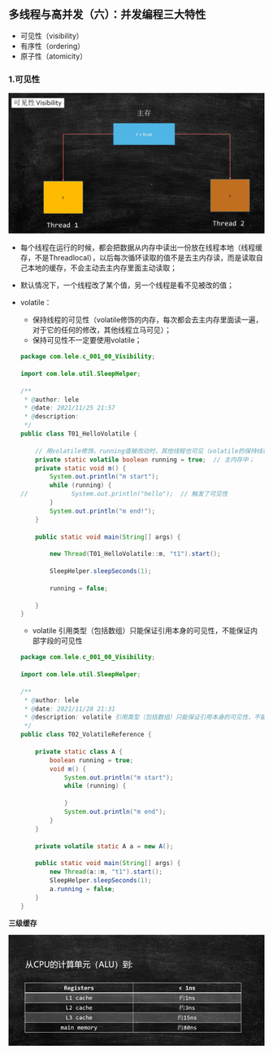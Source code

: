 ## 多线程与高并发（六）：并发编程三大特性

- 可见性（visibility）
- 有序性（ordering）
- 原子性（atomicity）

### 1.可见性

  ![多线程与高并发（六）：可见性_1.png](./pics/多线程与高并发（六）：可见性_1.png)

- 每个线程在运行的时候，都会把数据从内存中读出一份放在线程本地（线程缓存，不是Threadlocal），以后每次循环读取的值不是去主内存读，而是读取自己本地的缓存，不会主动去主内存里面主动读取；
- 默认情况下，一个线程改了某个值，另一个线程是看不见被改的值；
- volatile：
  - 保持线程的可见性（volatile修饰的内存，每次都会去主内存里面读一遍，对于它的任何的修改，其他线程立马可见）；
  - 保持可见性不一定要使用volatile；

  ```java
  package com.lele.c_001_00_Visibility;

  import com.lele.util.SleepHelper;

  /**
   * @author: lele
   * @date: 2021/11/25 21:57
   * @description:
   */
  public class T01_HelloVolatile {

      // 用volatile修饰，running值被改动时，其他线程也可见（volatile的保持线程的可见性）
      private static volatile boolean running = true;  // 主内存中；
      private static void m() {
          System.out.println("m start");
          while (running) {
  //            System.out.println("hello");  // 触发了可见性
          }
          System.out.println("m end!");
      }

      public static void main(String[] args) {

          new Thread(T01_HelloVolatile::m, "t1").start();

          SleepHelper.sleepSeconds(1);

          running = false;

      }
  }
  ```

  - volatile 引用类型（包括数组）只能保证引用本身的可见性，不能保证内部字段的可见性

  ```java
  package com.lele.c_001_00_Visibility;

  import com.lele.util.SleepHelper;

  /**
   * @author: lele
   * @date: 2021/11/28 21:31
   * @description: volatile 引用类型（包括数组）只能保证引用本身的可见性，不能保证内部字段的可见性
   */
  public class T02_VolatileReference {

      private static class A {
          boolean running = true;
          void m() {
              System.out.println("m start");
              while (running) {

              }
              System.out.println("m end");
          }
      }

      private volatile static A a = new A();

      public static void main(String[] args) {
          new Thread(a::m, "t1").start();
          SleepHelper.sleepSeconds(1);
          a.running = false;
      }
  }
  ```

**三级缓存**

  ![多线程与高并发（六）：三级缓存.png](./pics/多线程与高并发（六）：三级缓存.png)
